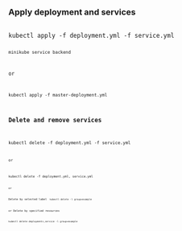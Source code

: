 ### Apply deployment and services

<code>
kubectl apply -f deployment.yml -f service.yml
<code>
<code>
minikube service backend
</code>

or

<code>
kubectl apply -f master-deployment.yml
</code>

### Delete and remove services

<code>
kubectl delete -f deployment.yml -f service.yml
<code>

or

<code>
kubectl delete -f deployment.yml, service.yml
<code>

or

Delete by selected label
<code>
kubectl delete -l group=example
</code>

or Delete by specified resources

<code>
kubectl delete deployments,service -l group=example
</code>
